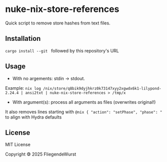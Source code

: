 # nuke-nix-store-references

Quick script to remove store hashes from text files.

## Installation

`cargo install --git ` followed by this repository's URL

## Usage

- With no argements: stdin → stdout.

Example: `nix log /nix/store/q8bik9dyjhkrz0k73147xyy2xgwdx6k1-lilypond-2.24.4 | ansi2txt | nuke-nix-store-references > /tmp/x`

- With argument(s): process all arguments as files (overwrites original!)

It also removes lines starting with `@nix { "action": "setPhase", "phase": "` to align with Hydra defaults

## License

MIT License

Copyright 🄯 2025 FliegendeWurst
